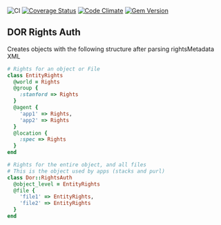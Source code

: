 ![CI](https://github.com/sul-dlss/dor-rights-auth/workflows/CI/badge.svg)
[![Coverage Status](https://coveralls.io/repos/github/sul-dlss/dor-rights-auth/badge.svg?branch=master)](https://coveralls.io/github/sul-dlss/dor-rights-auth?branch=master)
[![Code Climate](https://codeclimate.com/github/sul-dlss/dor-rights-auth/badges/gpa.svg)](https://codeclimate.com/github/sul-dlss/dor-rights-auth)
[![Gem Version](https://badge.fury.io/rb/dor-rights-auth.svg)](https://badge.fury.io/rb/dor-rights-auth)

## DOR Rights Auth

Creates objects with the following structure after parsing rightsMetadata XML

```ruby
# Rights for an object or File
class EntityRights
  @world = Rights
  @group {
    :stanford => Rights
  }
  @agent {
    'app1' => Rights,
    'app2' => Rights
  }
  @location {
    :spec => Rights
  }
end

# Rights for the entire object, and all files
# This is the object used by apps (stacks and purl)
class Dor::RightsAuth
  @object_level = EntityRights
  @file {
    'file1' => EntityRights,
    'file2' => EntityRights
  }
end
```
